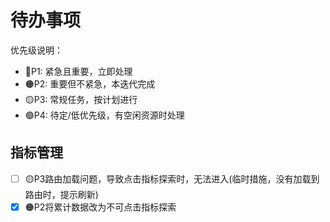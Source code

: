 # 待办事项

优先级说明：

- 🔴P1: 紧急且重要，立即处理
- 🟠P2: 重要但不紧急，本迭代完成
- 🟡P3: 常规任务，按计划进行
- 🟢P4: 待定/低优先级，有空闲资源时处理

## 指标管理

- [ ] 🟡P3路由加载问题，导致点击指标探索时，无法进入(临时措施，没有加载到路由时，提示刷新)
- [x] 🟠P2将累计数据改为不可点击指标探索